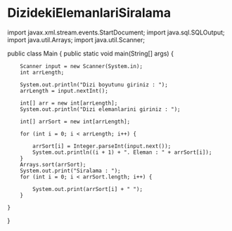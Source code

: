 # DizidekiElemanlariSiralama

import javax.xml.stream.events.StartDocument;
import java.sql.SQLOutput;
import java.util.Arrays;
import java.util.Scanner;

public class Main {
    public static void main(String[] args) {

        Scanner input = new Scanner(System.in);
        int arrLength;

        System.out.println("Dizi boyutunu giriniz : ");
        arrLength = input.nextInt();

        int[] arr = new int[arrLength];
        System.out.println("Dizi elemanlarini giriniz : ");

        int[] arrSort = new int[arrLength];

        for (int i = 0; i < arrLength; i++) {

            arrSort[i] = Integer.parseInt(input.next());
            System.out.println((i + 1) + ". Eleman : " + arrSort[i]);
        }
        Arrays.sort(arrSort);
        System.out.print("Siralama : ");
        for (int i = 0; i < arrSort.length; i++) {

            System.out.print(arrSort[i] + " ");
        }

    }
}
